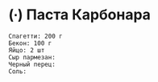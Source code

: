 # (∙) Паста Карбонара

```ingredients
Спагетти: 200 г
Бекон: 100 г
Яйцо: 2 шт
Сыр пармезан:
Черный перец:
Соль:
```
